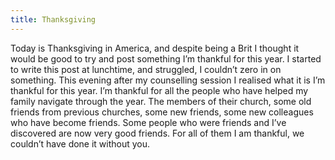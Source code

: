 ```yaml
---
title: Thanksgiving
---
```

Today is Thanksgiving in America, and despite being a Brit I thought it would be good to try and post something I’m thankful for this year. I started to write this post at lunchtime, and struggled, I couldn’t zero in on something. This evening after my counselling session I realised what it is I’m thankful for this year. I’m thankful for all the people who have helped my family navigate through the year. The members of their church, some old friends from previous churches, some new friends, some new colleagues who have become friends. Some people who were friends and I’ve discovered are now very good friends. For all of them I am thankful, we couldn’t have done it without you.
